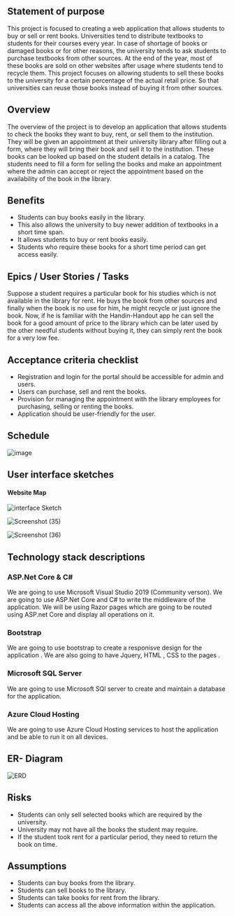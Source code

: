 ## **Statement of purpose**

This project is focused to creating a web application that allows students to buy or sell or rent books. Universities tend to distribute textbooks to students for their courses every year.  In case of shortage of books or damaged books or for other reasons, the university tends to ask students to purchase textbooks from other sources. At the end of the year, most of these books are sold on other websites after usage where students tend to recycle them. This project focuses on allowing students to sell these books to the university for a certain percentage of the actual retail price. So that universities can reuse those books instead of buying it from other sources.

## **Overview**

The overview of the project is to develop an application that allows students to check the books they want to buy, rent, or sell them to the institution. They will be given an appointment at their university library after filling out a form, where they will bring their book and sell it to the institution. These books can be looked up based on the student details in a catalog. The students need to fill a form for selling the books and make an appointment where the admin can accept or reject the appointment based on the availability of the book in the library.

## **Benefits**

* Students can buy books easily in the library.
* This also allows the university to buy newer addition of textbooks in a short time span.
* It allows students to buy or rent books easily.
* Students who require these books for a short time period can get access easily.
 
 
## Epics / User Stories / Tasks

Suppose a student requires a particular book for his studies which is not available in the library for rent. He buys the book from other sources and finally when the book is no use for him, he might recycle or just ignore the book. Now, if he is familiar with the Handin-Handout app he can sell the book for a good amount of price to the library which can be later used by the other needful students without buying it, they can simply rent the book for a very low fee.
 
## Acceptance criteria checklist

* Registration and login for the portal should be accessible for admin and users.
* Users can purchase, sell and rent the books. 
* Provision for managing the appointment with the library employees for purchasing, selling or renting the books.
* Application should be user-friendly for the user.
 
## Schedule

![image](https://user-images.githubusercontent.com/77799896/135207341-93d202c4-8655-43ac-b8e7-313f4bbe482a.png)



## User interface sketches 
 #### Website Map
 ![interface Sketch](https://user-images.githubusercontent.com/77645775/135176134-8c275dc5-5484-41a6-813b-6da5033621ed.png) 
 
 ![Screenshot (35)](https://user-images.githubusercontent.com/77645775/135179577-4f8f88a6-d468-4c18-9370-a0862e014186.png)

 
![Screenshot (36)](https://user-images.githubusercontent.com/77645775/135179590-18f4d5b2-342f-4382-8365-16f73e758654.png)



## Technology stack descriptions

### ASP.Net Core & C#
We are going to use Microsoft Visual Studio 2019 (Community verson). We are going to use ASP.Net Core and C# to write the middleware of the application. We will be using Razor pages which are going to be routed using ASP.net Core and display all operations on it.

### Bootstrap
We are going to use bootstrap to create a responisve design for the application . We are also going to have Jquery, HTML , CSS to the pages .

### Microsoft SQL Server
We are going to use Microsoft SQl server to create and maintain a database for the application.

### Azure Cloud Hosting
We are going to use Azure Cloud Hosting services to host the application and be able to run it on all devices.


## ER- Diagram 
![ERD](https://user-images.githubusercontent.com/77645775/135178671-57675685-2583-45ab-83ce-18f892e82413.png)



 
## **Risks**

* Students can only sell selected books which are required by the university.
* University may not have all the books the student may require.
* If the student took rent for a particular period, they need to return the book on time.

## **Assumptions**

* Students can buy books from the library.
* Students can sell books to the library.
* Students can take books for rent from the library.
* Students can access all the above information within the application.
